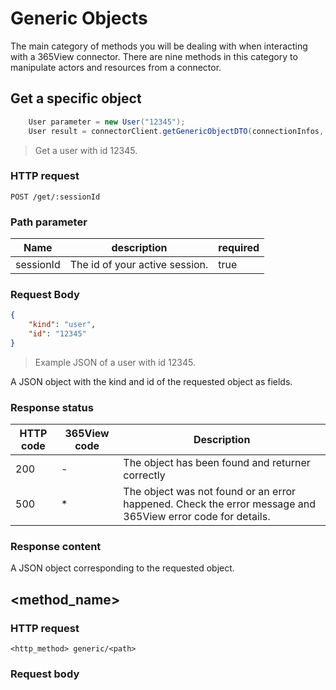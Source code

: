 # Generic Objects

The main category of methods you will be dealing with when interacting with a 365View connector. There are nine methods in this category to manipulate actors and resources from a connector.

## Get a specific object

```java
    User parameter = new User("12345");
    User result = connectorClient.getGenericObjectDTO(connectionInfos, parameter);
```

> Get a user with id 12345.

### HTTP request

`POST /get/:sessionId`

### Path parameter

Name | description | required
-----|-------------|---------
sessionId | The id of your active session. | true

### Request Body

```json
{
    "kind": "user",
    "id": "12345"
}
```

> Example JSON of a user with id 12345.

A JSON object with the kind and id of the requested object as fields.

### Response status

HTTP code | 365View code | Description
----------|--------------|------------
200 | - | The object has been found and returner correctly
500 | * | The object was not found or an error happened. Check the error message and 365View error code for details.

### Response content

A JSON object corresponding to the requested object.

## <method_name>

### HTTP request

`<http_method> generic/<path>`

### Request body